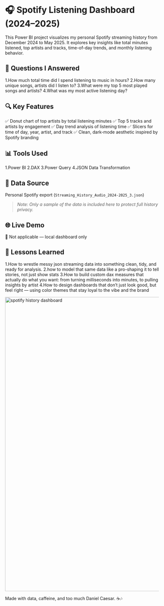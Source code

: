 # 🎧 Spotify Listening Dashboard (2024–2025)

This Power BI project visualizes my personal Spotify streaming history from December 2024 to May 2025. It explores key insights like total minutes listened, top artists and tracks, time-of-day trends, and monthly listening behavior.
## 💬 Questions I Answered
1.How much total time did I spend listening to music in hours?
2.How many unique songs, artists did I listen to?
3.What were my top 5 most played songs and artists?
4.What was my most active listening day?


## 🔍 Key Features
✅ Donut chart of top artists by total listening minutes
✅ Top 5 tracks and artists by engagement
✅ Day trend analysis of listening time
✅ Slicers for time of day, year, artist, and track
✅ Clean, dark-mode aesthetic inspired by Spotify branding

## 📊 Tools Used
1.Power BI
2.DAX
3.Power Query
4.JSON Data Transformation

## 📁 Data Source
Personal Spotify export (`Streaming_History_Audio_2024-2025_3.json`)

> *Note: Only a sample of the data is included here to protect full history privacy.*

## 🌐 Live Demo
🚧 Not applicable — local dashboard only

## 🧠 Lessons Learned
1.How to wrestle messy json streaming data into something clean, tidy, and ready for analysis.
2.how to model that same data like a pro-shaping it to tell stories, not just show stats
3.How to build custom dax measures that actually do what you want: from turning milliseconds into minutes, to pulling insights by artist
4.How to design dashboards that don’t just look good, but feel right — using color themes that stay loyal to the vibe and the brand


<img width="960" alt="spotify history dashboard" src="https://github.com/user-attachments/assets/452bc254-126b-4020-96d7-584ff3e504e3" />
 
 Made with data, caffeine, and too much Daniel Caesar. ☕🎶


